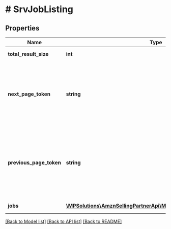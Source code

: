 # # SrvJobListing

## Properties

Name | Type | Description | Notes
------------ | ------------- | ------------- | -------------
**total_result_size** | **int** | Total result size of the query result. | [optional]
**next_page_token** | **string** | A generated string used to pass information to your next request.If nextPageToken is returned, pass the value of nextPageToken to the pageToken to get next results. | [optional]
**previous_page_token** | **string** | A generated string used to pass information to your next request.If previousPageToken is returned, pass the value of previousPageToken to the pageToken to get previous page results. | [optional]
**jobs** | [**\MPSolutions\AmznSellingPartnerApi\Models\Services\SrvServiceJob[]**](SrvServiceJob.md) | List of job details for the given input. | [optional]

[[Back to Model list]](../../README.md#models) [[Back to API list]](../../README.md#endpoints) [[Back to README]](../../README.md)
